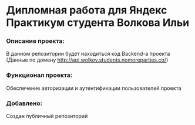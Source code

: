 # **Дипломная работа для Яндекс Практикум студента Волкова Ильи**

### Описание проекта:
В данном репозитории будет находиться код Backend-а проекта 
(Данные по домену http://api.wolkov.students.nomoreparties.co/)

### Функционал проекта:
Обеспечение авторизации и аутентификации пользователей проекта

### Добавлено:
Создан публичный репозиторий
